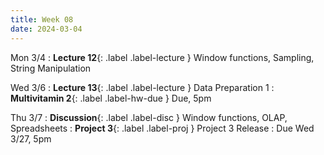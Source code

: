 ```yaml
---
title: Week 08
date: 2024-03-04
---
```

Mon 3/4
: **Lecture 12**{: .label .label-lecture } Window functions, Sampling, String Manipulation

Wed 3/6
: **Lecture 13**{: .label .label-lecture } Data Preparation 1
: **Multivitamin 2**{: .label .label-hw-due } Due, 5pm

Thu 3/7
: **Discussion**{: .label .label-disc } Window functions, OLAP, Spreadsheets
: **Project 3**{: .label .label-proj } Project 3 Release
  : Due Wed 3/27, 5pm


